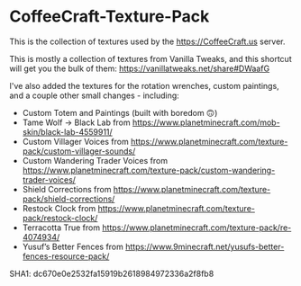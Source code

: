 # CoffeeCraft-Texture-Pack
This is the collection of textures used by the <https://CoffeeCraft.us> server.

This is mostly a collection of textures from Vanilla Tweaks, and this shortcut will get you the bulk of them: <https://vanillatweaks.net/share#DWaafG>

I've also added the textures for the rotation wrenches, custom paintings, and a couple other small changes - including:

* Custom Totem and Paintings (built with boredom 🙃)
* Tame Wolf -> Black Lab from <https://www.planetminecraft.com/mob-skin/black-lab-4559911/>
* Custom Villager Voices from <https://www.planetminecraft.com/texture-pack/custom-villager-sounds/>
* Custom Wandering Trader Voices from <https://www.planetminecraft.com/texture-pack/custom-wandering-trader-voices/>
* Shield Corrections from <https://www.planetminecraft.com/texture-pack/shield-corrections/>
* Restock Clock from <https://www.planetminecraft.com/texture-pack/restock-clock/>
* Terracotta True from <https://www.planetminecraft.com/texture-pack/re-4074934/>
* Yusuf’s Better Fences from <https://www.9minecraft.net/yusufs-better-fences-resource-pack/>

SHA1: dc670e0e2532fa15919b2618984972336a2f8fb8
